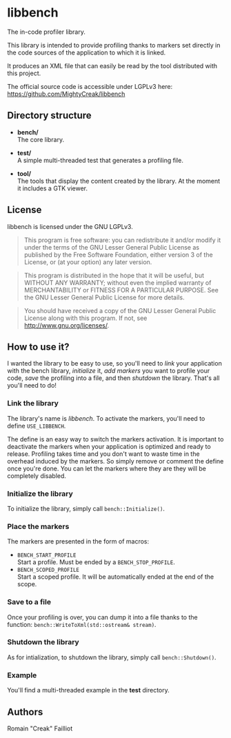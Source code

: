 libbench
========

The in-code profiler library.

This library is intended to provide profiling thanks to markers set directly
in the code sources of the application to which it is linked.

It produces an XML file that can easily be read by the tool distributed with
this project.

The official source code is accessible under LGPLv3 here:  
https://github.com/MightyCreak/libbench

Directory structure
-------------------

* **bench/**  
  The core library.

* **test/**  
  A simple multi-threaded test that generates a profiling file.

* **tool/**  
  The tools that display the content created by the library.
  At the moment it includes a GTK viewer.

License
-------

libbench is licensed under the GNU LGPLv3.

> This program is free software: you can redistribute it and/or modify it
> under the terms of the GNU Lesser General Public License as published by
> the Free Software Foundation, either version 3 of the License, or
> (at your option) any later version.

> This program is distributed in the hope that it will be useful,
> but WITHOUT ANY WARRANTY; without even the implied warranty of
> MERCHANTABILITY or FITNESS FOR A PARTICULAR PURPOSE. See the
> GNU Lesser General Public License for more details.

> You should have received a copy of the GNU Lesser General Public License
> along with this program. If not, see <http://www.gnu.org/licenses/>.

How to use it?
--------------

I wanted the library to be easy to use, so you'll need to *link* your
application with the bench library, *initialize* it, *add markers* you want to
profile your code, *save* the profiling into a file, and then *shutdown* the
library. That's all you'll need to do!

### Link the library

The library's name is *libbench*. To activate the markers, you'll need to
define `USE_LIBBENCH`.

The define is an easy way to switch the markers activation. It is important to
deactivate the markers when your application is optimized and ready to release.
Profiling takes time and you don't want to waste time in the overhead induced
by the markers. So simply remove or comment the define once you're done. You
can let the markers where they are they will be completely disabled.

### Initialize the library

To initialize the library, simply call `bench::Initialize()`.

### Place the markers

The markers are presented in the form of macros:
* `BENCH_START_PROFILE`  
  Start a profile. Must be ended by a `BENCH_STOP_PROFILE`.
* `BENCH_SCOPED_PROFILE`  
  Start a scoped profile. It will be automatically ended at the end of the
  scope.

### Save to a file

Once your profiling is over, you can dump it into a file thanks to the
function: `bench::WriteToXml(std::ostream& stream)`.

### Shutdown the library

As for intialization, to shutdown the library, simply call
`bench::Shutdown()`.

### Example

You'll find a multi-threaded example in the **test** directory.

Authors
-------

Romain "Creak" Failliot

